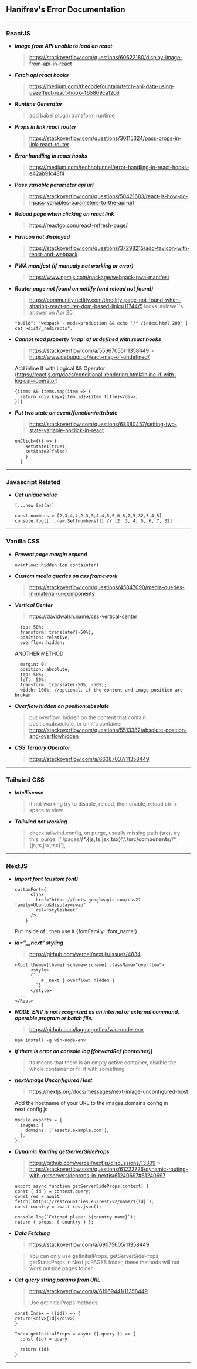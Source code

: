 ## Hanifrev's Error Documentation

---

### ReactJS

- **_Image from API unable to load on react_**
  > https://stackoverflow.com/questions/60622180/display-image-from-api-in-react
- **_Fetch api react hooks_**
  > https://medium.com/thecodefountain/fetch-api-data-using-useeffect-react-hook-465809ca12c6
- **_Runtime Generator_**
  > add babel plugin transform runtime
- **_Props in link react router_**
  > https://stackoverflow.com/questions/30115324/pass-props-in-link-react-router
- **_Error handling in react hooks_**
  > https://medium.com/technofunnel/error-handling-in-react-hooks-e42ab91c48f4
- **_Pass variable parameter api url_**
  > https://stackoverflow.com/questions/50421683/react-js-how-do-i-pass-variables-parameters-to-the-api-url
- **_Reload page when clicking on react link_**
  > https://reactgo.com/react-refresh-page/
- **_Favicon not displayed_**
  > https://stackoverflow.com/questions/37298215/add-favicon-with-react-and-webpack
- **_PWA manifest (if manualy not working or error)_**
  > https://www.npmjs.com/package/webpack-pwa-manifest
- **_Router page not found on netlify (and reload not found)_**

  > https://community.netlify.com/t/netlify-page-not-found-when-sharing-react-router-dom-based-links/11744/5 looks jaylowe1's answer on Apr 20,

  ```
  "build": "webpack --mode=production && echo '/* /index.html 200' | cat >dist/_redirects",
  ```

- **_Cannot read property 'map' of undefined with react hooks_**

  > https://stackoverflow.com/a/55667055/11358449 > https://www.debuggr.io/react-map-of-undefined/

  Add inline If with Logical && Operator (https://reactjs.org/docs/conditional-rendering.html#inline-if-with-logical--operator)

  ```
  {items && items.map(item => {
    return <div key={item.id}>{item.title}</div>;
  })}
  ```

- **_Put two state on event/function/attribute_**

  > https://stackoverflow.com/questions/68380457/setting-two-state-variable-onclick-in-react

  ```
  onClick={() => {
      setState1(true);
      setState2(false)
      }
    }
  ```

---

### Javascript Related

- **_Get unique value_**
  ```
  [...new Set(a)]
  ```
  ```
  const numbers = [2,3,4,4,2,3,3,4,4,5,5,6,6,7,5,32,3,4,5]
  console.log([...new Set(numbers)]) // [2, 3, 4, 5, 6, 7, 32]
  ```

---

### Vanilla CSS

- **_Prevent page margin expand_**
  ```
  overflow: hidden (on containter)
  ```
- **_Custom media queries on css framework_**

  > https://stackoverflow.com/questions/45847090/media-queries-in-material-ui-components

- **_Vertical Center_**

  > https://davidwalsh.name/css-vertical-center

  ```
    top: 50%;
    transform: translateY(-50%);
    position: relative;
    overflow: hidden;
  ```

  ANOTHER METHOD

  ```
    margin: 0;
    position: absolute;
    top: 50%;
    left: 50%;
    transform: translate(-50%, -50%);
    width: 100%; //optional, if the content and image position are broken
  ```

- **_Overflow hidden on position:absolute_**

  > put overflow: hidden on the content that contain position:absoulute, or on it's container
  > https://stackoverflow.com/questions/5513382/absolute-position-and-overflowhidden

- **_CSS Ternary Operator_**
  > https://stackoverflow.com/a/66387037/11358449

---

### Tailwind CSS

- **_Intellisense_**

  > if not working try to disable, reload, then enable, reload ctrl + space to view

- **_Tailwind not working_**
  > check tailwind.config, on purge, usually missing path (src), try this:
  > purge: ['./pages/**/*.{js,ts,jsx,tsx}','./src/components/**/*.{js,ts,jsx,tsx}'],

---

### NextJS

- **_Import font (custom font)_**

  >

  ```
  customFont={
        <link
          href="https://fonts.googleapis.com/css2?family=Ubuntu&display=swap"
          rel="stylesheet"
        />
      }
  ```

  Put inside of <head />, then use it {fontFamily: 'font_name'}

- **_id="\_\_next" styling_**
  > https://github.com/vercel/next.js/issues/4834
  ```
  <Root theme={theme} scheme={scheme} className="overflow">
    	<style>
        {`
      	    #__next { overflow: hidden }
          `}
    	</style>
  ....
  </Root>
  ```
- **_NODE_ENV is not recognized as an internal or external command, operable program or batch file._**

  > https://github.com/laggingreflex/win-node-env

  ```
  npm install -g win-node-env
  ```

- **_if there is error on console.log [forwardRef (container)]_**

  > its means that there is an empty active container,
  > disable the whole container or fill it with something

- **_next/image Unconfigured Host_**

  > https://nextjs.org/docs/messages/next-image-unconfigured-host

  Add the hostname of your URL to the images.domains config in next.config.js

  ```
  module.exports = {
    images: {
      domains: ['assets.example.com'],
    },
  }
  ```

- **_Dynamic Routing getServerSideProps_**

  > https://github.com/vercel/next.js/discussions/13309 > https://stackoverflow.com/questions/61222726/dynamic-routing-with-getserversideprops-in-nextjs/61240697#61240697

  ```
  export async function getServerSideProps(context) {
  const { id } = context.query;
  const res = await fetch(`https://restcountries.eu/rest/v2/name/${id}`);
  const country = await res.json();

  console.log(`Fetched place: ${country.name}`);
  return { props: { country } };

  ```

- **_Data Fetching_**

  > https://stackoverflow.com/a/69075605/11358449

  > You can only use getInitialProps, getServerSideProps, getStaticProps in Next.js PAGES folder, these methods will not work outside pages folder

- **_Get query string params from URL_**

  > https://stackoverflow.com/a/61969441/11358449
  >
  > Use getInitialProps methods,

  ```
  const Index = ({id}) => {
  return(<div>{id}</div>)
  }

  Index.getInitialProps = async ({ query }) => {
    const {id} = query

    return {id}
  }
  ```

---
